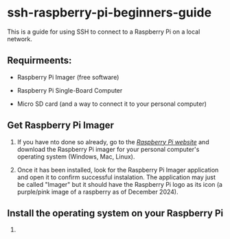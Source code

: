 # ssh-raspberry-pi-beginners-guide
This is a guide for using SSH to connect to a Raspberry Pi on a local network. 

## Requirmeents:

- Raspberry Pi Imager (free software)

- Raspberry Pi Single-Board Computer

- Micro SD card (and a way to connect it to your personal computer)

## Get Raspberry Pi Imager

1. If you have nto done so already, go to the *[Raspberry Pi website](https://www.raspberrypi.com/software/)* and download the Raspberry Pi imager for your personal computer's operating system (Windows, Mac, Linux).

2. Once it has been installed, look for the Raspberry Pi Imager application and open it to confirm successful instalation.  The application may just be called "Imager" but it should have the Raspberry Pi logo as its icon (a purple/pink image of a raspberry as of December 2024).

## Install the operating system on your Raspberry Pi

1. 
